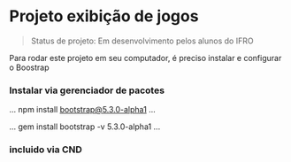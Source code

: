 # Projeto exibição de jogos 

> Status de projeto: Em desenvolvimento pelos alunos do IFRO

Para rodar este projeto  em seu computador, é preciso instalar e configurar o Boostrap

### Instalar via gerenciador de pacotes

...
npm install bootstrap@5.3.0-alpha1
...

...
gem install bootstrap -v 5.3.0-alpha1
...

### incluido via CND
